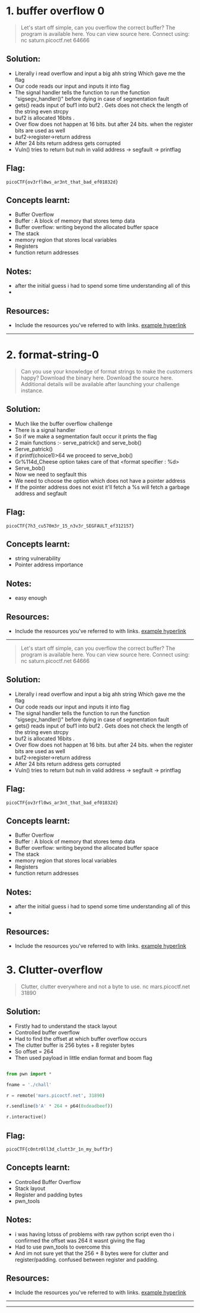 # 1. buffer overflow 0

> Let's start off simple, can you overflow the correct buffer? The program is available here. You can view source here.
Connect using:
nc saturn.picoctf.net 64666

## Solution:

- Literally i read overflow and input a big ahh string Which gave me the flag
- Our code reads our input and inputs it into flag <global var>
- The signal handler tells the function to run the function "sigsegv_handler()" before dying in case of segmentation fault
- gets() reads input of buf1 into buf2 . Gets does not check the length of the string even strcpy
- buf2 is allocated 16bits .
- Over flow does not happen at 16 bits. but after 24 bits. when the register bits are used as well
 - buf2->register->return address
- After 24 bits return address gets corrupted
- Vuln() tries to return but nuh in valid address -> segfault -> printflag


## Flag:

```
picoCTF{ov3rfl0ws_ar3nt_that_bad_ef01832d}

```

## Concepts learnt:

- Buffer Overflow
 - Buffer : A block of memory that stores temp data <array>
 - Buffer overflow: writing beyond the allocated buffer space
- The stack
 - memory region that stores local variables
 - Registers
 - function return addresses

## Notes:

- after the initial guess i had to spend some time understanding all of this
- 

## Resources:

- Include the resources you've referred to with links. [example hyperlink](https://google.com)


***


# 2. format-string-0

> Can you use your knowledge of format strings to make the customers happy?
  Download the binary here.
  Download the source here.
  Additional details will be available after launching your challenge instance.


## Solution:

- Much like the buffer overflow challenge
- There is a signal handler
- So if we make a segmentation fault occur it prints the flag
- 2 main functions :- serve_patrick() and serve_bob()
 - Serve_patrick()
  - if printf(choice1)>64 we proceed to serve_bob()
  - Gr%114d_Cheese option takes care of that <format specifier : %d>
- Serve_bob()
 - Now we need to segfault this
 - We need to choose the option which does not have a pointer address
 - If the pointer address does not exist it'll fetch a %s will fetch a garbage address and segfault 


## Flag:

```
picoCTF{7h3_cu570m3r_15_n3v3r_SEGFAULT_ef312157}
```

## Concepts learnt:

- string vulnerability
- Pointer address importance

## Notes:

- easy enough

## Resources:

- Include the resources you've referred to with links. [example hyperlink](https://google.com)


***

> Let's start off simple, can you overflow the correct buffer? The program is available here. You can view source here.
Connect using:
nc saturn.picoctf.net 64666

## Solution:

- Literally i read overflow and input a big ahh string Which gave me the flag
- Our code reads our input and inputs it into flag <global var>
- The signal handler tells the function to run the function "sigsegv_handler()" before dying in case of segmentation fault
- gets() reads input of buf1 into buf2 . Gets does not check the length of the string even strcpy
- buf2 is allocated 16bits .
- Over flow does not happen at 16 bits. but after 24 bits. when the register bits are used as well
 - buf2->register->return address
- After 24 bits return address gets corrupted
- Vuln() tries to return but nuh in valid address -> segfault -> printflag


## Flag:

```
picoCTF{ov3rfl0ws_ar3nt_that_bad_ef01832d}

```

## Concepts learnt:

- Buffer Overflow
 - Buffer : A block of memory that stores temp data <array>
 - Buffer overflow: writing beyond the allocated buffer space
- The stack
 - memory region that stores local variables
 - Registers
 - function return addresses

## Notes:

- after the initial guess i had to spend some time understanding all of this
- 

## Resources:

- Include the resources you've referred to with links. [example hyperlink](https://google.com)


# 3. Clutter-overflow

> Clutter, clutter everywhere and not a byte to use.
  nc mars.picoctf.net 31890

## Solution:

- Firstly had to understand the stack layout
- Controlled buffer overflow
- Had to find the offset at which buffer overflow occurs
- The clutter buffer is 256 bytes + 8 register bytes
- So offset = 264
- Then used payload in little endian format and boom flag

 ```python

from pwn import *

fname = './chall'

r = remote('mars.picoctf.net', 31890)

r.sendline(b'A' * 264 + p64(0xdeadbeef))

r.interactive()


```


## Flag:

```
picoCTF{c0ntr0ll3d_clutt3r_1n_my_buff3r}
```

## Concepts learnt:

- Controlled Buffer Overflow
 - Stack layout
 - Register and padding bytes
 - pwn_tools
## Notes:
- i was having lotsss of problems with raw python script
 even tho i confirmed the offset was 264 it wasnt giving the flag
 -  Had to use pwn_tools to overcome this
 - And im not sure yet that the 256 + 8 bytes were for clutter and register/padding. confused between register and padding.

## Resources:

- Include the resources you've referred to with links. [example hyperlink](https://google.com)


***


***
